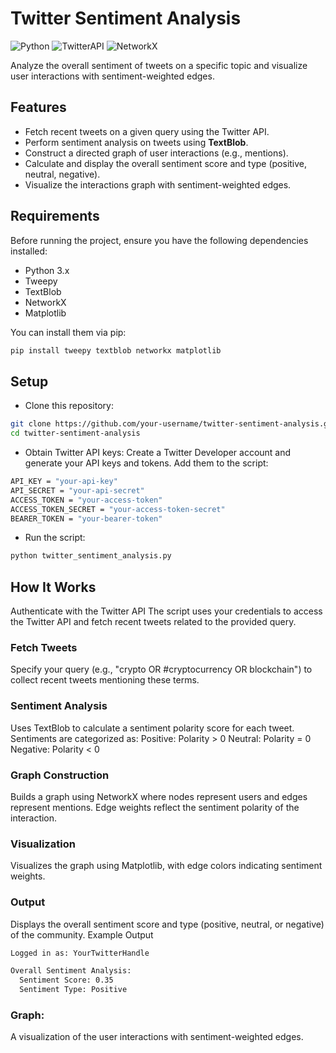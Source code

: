 # Twitter Sentiment Analysis

![Python](https://img.shields.io/badge/Python-3.x-blue) ![TwitterAPI](https://img.shields.io/badge/Tweepy-4.x-orange) ![NetworkX](https://img.shields.io/badge/NetworkX-2.x-green)

Analyze the overall sentiment of tweets on a specific topic and visualize user interactions with sentiment-weighted edges.

## Features
- Fetch recent tweets on a given query using the Twitter API.
- Perform sentiment analysis on tweets using **TextBlob**.
- Construct a directed graph of user interactions (e.g., mentions).
- Calculate and display the overall sentiment score and type (positive, neutral, negative).
- Visualize the interactions graph with sentiment-weighted edges.

## Requirements
Before running the project, ensure you have the following dependencies installed:

- Python 3.x
- Tweepy
- TextBlob
- NetworkX
- Matplotlib

You can install them via pip:

```bash
pip install tweepy textblob networkx matplotlib
```

## Setup
-  Clone this repository:
```bash
git clone https://github.com/your-username/twitter-sentiment-analysis.git
cd twitter-sentiment-analysis
```

-  Obtain Twitter API keys:
Create a Twitter Developer account and generate your API keys and tokens. Add them to the script:

```bash
API_KEY = "your-api-key"
API_SECRET = "your-api-secret"
ACCESS_TOKEN = "your-access-token"
ACCESS_TOKEN_SECRET = "your-access-token-secret"
BEARER_TOKEN = "your-bearer-token"
```
-  Run the script:
```bash
python twitter_sentiment_analysis.py
```
## How It Works
Authenticate with the Twitter API
The script uses your credentials to access the Twitter API and fetch recent tweets related to the provided query.

### Fetch Tweets
Specify your query (e.g., "crypto OR #cryptocurrency OR blockchain") to collect recent tweets mentioning these terms.

### Sentiment Analysis
Uses TextBlob to calculate a sentiment polarity score for each tweet.
Sentiments are categorized as:
Positive: Polarity > 0
Neutral: Polarity = 0
Negative: Polarity < 0

### Graph Construction
Builds a graph using NetworkX where nodes represent users and edges represent mentions.
Edge weights reflect the sentiment polarity of the interaction.

### Visualization
Visualizes the graph using Matplotlib, with edge colors indicating sentiment weights.

### Output
Displays the overall sentiment score and type (positive, neutral, or negative) of the community.
Example Output
```bash
Logged in as: YourTwitterHandle

Overall Sentiment Analysis:
  Sentiment Score: 0.35
  Sentiment Type: Positive
```

### Graph:
A visualization of the user interactions with sentiment-weighted edges.
